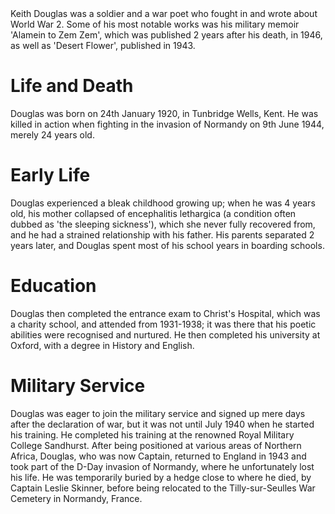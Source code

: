 <param ve-config
    title="Keith Douglas, 1920-1944"
    author="Ayushi Dig"
    banner="https://upload.wikimedia.org/wikipedia/commons/8/83/Tilly-sur-Seulles_-_CWGC_8.JPG"
    layout="vtl">
<param ve-entity title="Keith Douglas" eid="Q6384276" aliases="Douglas">
<param ve-entity title="World War 2" eid="Q362">
<param ve-entity title="Alamein to Zem Zem" eid="Q17985457">
<param ve-entity title="1946" eid="Q18610">
<param ve-entity title="1943" eid="Q18623">
<param ve-entity title="1920" eid="Q2155">
<param ve-entity title="Tunbridge Wells" eid="Q665489">
<param ve-entity title="Kent" eid="Q23298">
<param ve-entity title="invasion of Normandy" eid="Q16471">
<param ve-entity title="1944" eid="Q5268">
<param ve-entity title="encephalitis lethargica" eid="Q3053951">
<param ve-entity title="Christ's Hospital" eid="Q677579">
<param ve-entity title="1931" eid="Q18782">
<param ve-entity title="1938" eid="Q18645">
<param ve-entity title="Oxford" eid="Q34433">
<param ve-entity title="1940" eid="Q18633">
<param ve-entity title="Royal Military College Sandhurst" eid="Q17020147">
<param ve-entity title="Northern Africa" eid="Q27381">
<param ve-entity title="Captain" eid="Q19100">
<param ve-entity title="D-Day" eid="Q16470">
<param ve-entity title="Tilly-sur-Seulles War Cemetery" eid="Q17624909">
<param ve-entity title="Normandy" eid="Q15878">
<param ve-entity title="France" eid="Q142">
Keith Douglas was a soldier and a war poet who fought in and wrote about World War 2. Some of his most notable works was his military memoir 'Alamein to Zem Zem', which was published 2 years after his death, in 1946, as well as 'Desert Flower', published in 1943.

# Life and Death
Douglas was born on 24th January 1920, in Tunbridge Wells, Kent. He was killed in action when fighting in the invasion of Normandy on 9th June 1944, merely 24 years old.
<param ve-map center="Q34640" zoom="7">

# Early Life
Douglas experienced a bleak childhood growing up; when he was 4 years old, his mother collapsed of encephalitis lethargica (a condition often dubbed as 'the sleeping sickness'), which she never fully recovered from, and he had a strained relationship with his father. His parents separated 2 years later, and Douglas spent most of his school years in boarding schools.

# Education
Douglas then completed the entrance exam to Christ's Hospital, which was a charity school, and attended from 1931-1938; it was there that his poetic abilities were recognised and nurtured. He then completed his university at Oxford, with a degree in History and English.
<param ve-image 
       label="Oxford" 
       description="An aerial view of Oxford's old city centre" 
       license="Public domain" 
       url="https://upload.wikimedia.org/wikipedia/commons/5/52/Oxford_City_Birdseye.jpg">

# Military Service
Douglas was eager to join the military service and signed up mere days after the declaration of war, but it was not until July 1940 when he started his training. He completed his training at the renowned Royal Military College Sandhurst. After being positioned at various areas of Northern Africa, Douglas, who was now Captain, returned to England in 1943 and took part of the D-Day invasion of Normandy, where he unfortunately lost his life. He was temporarily buried by a hedge close to where he died, by Captain Leslie Skinner, before being relocated to the Tilly-sur-Seulles War Cemetery in Normandy, France.